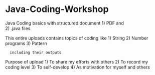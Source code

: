 # Java-Coding-Workshop

Java Coding basics with structured document 
    1)  PDF and  
    2)  .java files
        
This entire uploads contains topics of coding like 
    1)  String 
    2)  Number programs
    3)  Pattern 
    
      including their outputs
      
Purpose of upload
    1)  To share my efforts with others
    2)  To record my coding level 
    3)  To self-develop 
    4)  As motivation for myself and others
